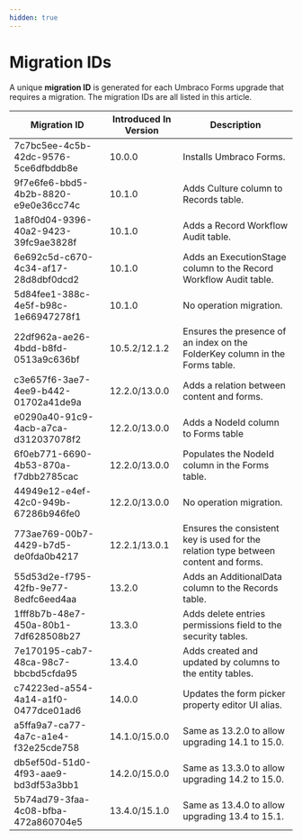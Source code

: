 ```yaml
---
hidden: true
---
```


# Migration IDs

A unique **migration ID** is generated for each Umbraco Forms upgrade that requires a migration. The migration IDs are all listed in this article.

| Migration ID                         | Introduced In Version | Description                                                                        |
|--------------------------------------|-----------------------|------------------------------------------------------------------------------------|
| 7c7bc5ee-4c5b-42dc-9576-5ce6dfbddb8e | 10.0.0                | Installs Umbraco Forms.                                                            |
| 9f7e6fe6-bbd5-4b2b-8820-e9e0e36cc74c | 10.1.0                | Adds Culture column to Records table.                                              |
| 1a8f0d04-9396-40a2-9423-39fc9ae3828f | 10.1.0                | Adds a Record Workflow Audit table.                                                |
| 6e692c5d-c670-4c34-af17-28d8dbf0dcd2 | 10.1.0                | Adds an ExecutionStage column to the Record Workflow Audit table.                  |
| 5d84fee1-388c-4e5f-b98c-1e66947278f1 | 10.1.0                | No operation migration.                                                            |
| 22df962a-ae26-4bdd-b8fd-0513a9c636bf | 10.5.2/12.1.2         | Ensures the presence of an index on the FolderKey column in the Forms table.       |
| c3e657f6-3ae7-4ee9-b442-01702a41de9a | 12.2.0/13.0.0         | Adds a relation between content and forms.                                         |
| e0290a40-91c9-4acb-a7ca-d312037078f2 | 12.2.0/13.0.0         | Adds a NodeId column to Forms table                                                |
| 6f0eb771-6690-4b53-870a-f7dbb2785cac | 12.2.0/13.0.0         | Populates the NodeId column in the Forms table.                                    |
| 44949e12-e4ef-42c0-949b-67286b946fe0 | 12.2.0/13.0.0         | No operation migration.                                                            |
| 773ae769-00b7-4429-b7d5-de0fda0b4217 | 12.2.1/13.0.1         | Ensures the consistent key is used for the relation type between content and forms.|
| 55d53d2e-f795-42fb-9e77-8edfc6eed4aa | 13.2.0                | Adds an AdditionalData column to the Records table.                                |
| 1fff8b7b-48e7-450a-80b1-7df628508b27 | 13.3.0                | Adds delete entries permissions field to the security tables.                      |
| 7e170195-cab7-48ca-98c7-bbcbd5cfda95 | 13.4.0                | Adds created and updated by columns to the entity tables.                          |
| c74223ed-a554-4a14-a1f0-0477dce01ad6 | 14.0.0                | Updates the form picker property editor UI alias.                                  |
| a5ffa9a7-ca77-4a7c-a1e4-f32e25cde758 | 14.1.0/15.0.0         | Same as 13.2.0 to allow upgrading 14.1 to 15.0.                                    |
| db5ef50d-51d0-4f93-aae9-bd3df53a3bb1 | 14.2.0/15.0.0         | Same as 13.3.0 to allow upgrading 14.2 to 15.0.                                    |
| 5b74ad79-3faa-4c08-bfba-472a860704e5 | 13.4.0/15.1.0         | Same as 13.4.0 to allow upgrading 13.4 to 15.1.                                    |
